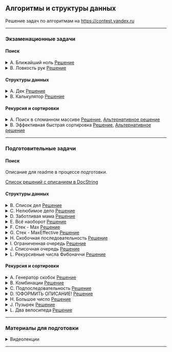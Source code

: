 ##  Алгоритмы и структуры данных


Решение задач по алгоритмам на
<https://contest.yandex.ru>

------------

###  Экзаменационные задачи


#### Поиск

<details>
  <summary> A. Ближайший ноль <a href="https://github.com/apfirsov/practicum_algorithms/blob/main/python/sprint1_finals/a.py">Решение</a></summary>
Условие

Улица, на которой хочет жить Тимофей, имеет длину n, то есть состоит из n одинаковых идущих подряд участков. На каждом участке либо уже построен дом, либо участок пустой. Тимофей ищет место для строительства своего дома. Он очень общителен и не хочет жить далеко от других людей, живущих на этой улице.
Чтобы оптимально выбрать место для строительства, Тимофей хочет для каждого участка знать расстояние до ближайшего пустого участка. (Для пустого участка эта величина будет равна нулю –— расстояние до самого себя).
Ваша задача –— помочь Тимофею посчитать искомые расстояния. Для этого у вас есть карта улицы. Дома в городе Тимофея нумеровались в том порядке, в котором строились, поэтому их номера на карте никак не упорядочены. Пустые участки обозначены нулями.

Формат ввода

В первой строке дана длина улицы —– n (1 ≤ n ≤ 106). В следующей строке записаны n целых неотрицательных чисел — номера домов и обозначения пустых участков на карте (нули). Гарантируется, что в последовательности есть хотя бы один нуль. Номера домов (положительные числа) уникальны и не превосходят 10^9.
Формат вывода
Для каждого из участков выведите расстояние до ближайшего нуля. Числа выводите в одну строку, разделяя их пробелами.
</details>

<details>
  <summary> B. Ловкость рук <a href="https://github.com/apfirsov/practicum_algorithms/blob/main/python/sprint1_finals/b.py">Решение</a></summary>
Условие

Игра «Тренажёр для скоростной печати» представляет собой поле из клавиш 4x4. В нём на каждом раунде появляется конфигурация цифр и точек. На клавише написана либо точка, либо цифра от 1 до 9.
В момент времени t игрок должен одновременно нажать на все клавиши, на которых написана цифра t. Гоша и Тимофей могут нажать в один момент времени на k клавиш каждый. Если в момент времени t нажаты все нужные клавиши, то игроки получают 1 балл.
Найдите число баллов, которое смогут заработать Гоша и Тимофей, если будут нажимать на клавиши вдвоём.

Формат ввода

В первой строке дано целое число k (1 ≤ k ≤ 5).
В четырёх следующих строках задан вид тренажёра –— по 4 символа в каждой строке. Каждый символ —– либо точка, либо цифра от 1 до 9. Символы одной строки идут подряд и не разделены пробелами.

Формат вывода

Выведите единственное число –— максимальное количество баллов, которое смогут набрать Гоша и Тимофей.
</details>

#### Структуры данных

<details>
  <summary> A. Дек <a href="https://github.com/apfirsov/practicum_algorithms/blob/main/python/sprint2_finals/a.py">Решение</a></summary>
<h4>Условие</h4> 
Гоша реализовал структуру данных Дек, максимальный размер которого определяется заданным числом. Методы push_back(x), push_front(x), pop_back(), pop_front() работали корректно. Но, если в деке было много элементов, программа работала очень долго. Дело в том, что не все операции выполнялись за O(1). Помогите Гоше! Напишите эффективную реализацию.

Внимание: при реализации используйте кольцевой буфер.

<h4>Формат ввода</h4> 
В первой строке записано количество команд n — целое число, не превосходящее 100000. Во второй строке записано число m — максимальный размер дека. Он не превосходит 50000. В следующих n строках записана одна из команд:

push_back(value) – добавить элемент в конец дека. Если в деке уже находится максимальное число элементов, вывести «error».
push_front(value) – добавить элемент в начало дека. Если в деке уже находится максимальное число элементов, вывести «error».
pop_front() – вывести первый элемент дека и удалить его. Если дек был пуст, то вывести «error».
pop_back() – вывести последний элемент дека и удалить его. Если дек был пуст, то вывести «error».
Value — целое число, по модулю не превосходящее 1000.

<h4>Формат вывода</h4> 

Выведите результат выполнения каждой команды на отдельной строке. Для успешных запросов push_back(x) и push_front(x) ничего выводить не надо.

</details>

<details>
  <summary> B. Калькулятор <a href="https://github.com/apfirsov/practicum_algorithms/blob/main/python/sprint2_finals/b.py">Решение</a></summary>
<h4>Условие</h4> 
Задание связано с обратной польской нотацией. Она используется для парсинга арифметических выражений. Еще её иногда называют постфиксной нотацией.

В постфиксной нотации операнды расположены перед знаками операций.

Пример 1:
3 4 +
означает 3 + 4 и равно 7

Пример 2:
12 5 /
Так как деление целочисленное, то в результате получим 2.

Пример 3:
10 2 4 * -
означает 10 - 2 * 4 и равно 2

Разберём последний пример подробнее:

Знак * стоит сразу после чисел 2 и 4, значит к ним нужно применить операцию, которую этот знак обозначает, то есть перемножить эти два числа. В результате получим 8.

После этого выражение приобретёт вид:

10 8 -

Операцию «минус» нужно применить к двум идущим перед ней числам, то есть 10 и 8. В итоге получаем 2.

Рассмотрим алгоритм более подробно. Для его реализации будем использовать стек.

Для вычисления значения выражения, записанного в обратной польской нотации, нужно считывать выражение слева направо и придерживаться следующих шагов:

Обработка входного символа:
Если на вход подан операнд, он помещается на вершину стека.
Если на вход подан знак операции, то эта операция выполняется над требуемым количеством значений, взятых из стека в порядке добавления. Результат выполненной операции помещается на вершину стека.
Если входной набор символов обработан не полностью, перейти к шагу 1.
После полной обработки входного набора символов результат вычисления выражения находится в вершине стека. Если в стеке осталось несколько чисел, то надо вывести только верхний элемент.
Замечание про отрицательные числа и деление: в этой задаче под делением понимается математическое целочисленное деление. Это значит, что округление всегда происходит вниз. А именно: если a / b = c, то b ⋅ c — это наибольшее число, которое не превосходит a и одновременно делится без остатка на b.

Например, -1 / 3 = -1. Будьте осторожны: в C++, Java и Go, например, деление чисел работает иначе.

В текущей задаче гарантируется, что деления на отрицательное число нет.

<h4>Формат ввода</h4> 
В единственной строке дано выражение, записанное в обратной польской нотации. Числа и арифметические операции записаны через пробел.

На вход могут подаваться операции: +, -, *, / и числа, по модулю не превосходящие 10000.

Гарантируется, что значение промежуточных выражений в тестовых данных по модулю не больше 50000.

<h4>Формат вывода</h4> 

Выведите единственное число — значение выражения.

</details>

#### Рекурсия и сортировки


<details>
  <summary> A. Поиск в сломанном массиве <a href="https://github.com/apfirsov/practicum_algorithms/blob/main/python/sprint3_finals/a.py">Решение</a>, <a href="https://github.com/apfirsov/practicum_algorithms/blob/main/python/sprint3_finals/a_v2.py">Альтернативное решение</a></summary>
<h4>Условие</h4> 
Алла ошиблась при копировании из одной структуры данных в другую. Она хранила массив чисел в кольцевом буфере. Массив был отсортирован по возрастанию, и в нём можно было найти элемент за логарифмическое время. Алла скопировала данные из кольцевого буфера в обычный массив, но сдвинула данные исходной отсортированной последовательности. Теперь массив не является отсортированным. Тем не менее, нужно обеспечить возможность находить в нем элемент за
O(log n).
Можно предполагать, что в массиве только уникальные элементы.
Задачу необходимо сдавать с компилятором Make, он выбран по умолчанию, других компиляторов в задаче нет. Решение отправляется файлом. Требуемые сигнатуры функций лежат в заготовках кода на диске.

От вас требуется реализовать функцию, осуществляющую поиск в сломанном массиве. Файлы с заготовками кода, содержащими сигнатуры функций и базовый тест для поддерживаемых языков, находятся на Яндекс.Диске по ссылке. Обратите внимание, что считывать данные и выводить ответ не требуется.
Разрешение файла должно соответствовать языку, на котором вы пишете (.cpp, .java, .go, .js, .py). Если вы пишете на Java, назовите файл с решением Solution.java, для C# – Solution.cs. Для остальных языков название может быть любым, кроме solution.ext, где ext – разрешение для вашего языка.

<h4>Формат ввода</h4> 
Функция принимает массив натуральных чисел и искомое число k. Длина массива не превосходит 10000. Элементы массива и число k не превосходят по значению 10000.
В примерах:
В первой строке записано число
n –— длина массива.
Во второй строке записано положительное число
k –— искомый элемент.
Далее в строку через пробел записано
n натуральных чисел – элементы массива.

<h4>Формат вывода</h4> 

Функция должна вернуть индекс элемента, равного k, если такой есть в массиве (нумерация с нуля). Если элемент не найден, функция должна вернуть
− 1.
Изменять массив нельзя.
Для отсечения неэффективных решений ваша функция будет запускаться от
10000 до 1000000 раз.

</details>


<details>
  <summary> B. Эффективная быстрая сортировка <a href="https://github.com/apfirsov/practicum_algorithms/blob/main/python/sprint3_finals/b.py">Решение</a>, <a href="https://github.com/apfirsov/practicum_algorithms/blob/main/python/sprint3_finals/b_v2.py">Альтернативное решение</a></summary>
<h4>Условие</h4> 
Тимофей решил организовать соревнование по спортивному программированию, чтобы найти талантливых стажёров. Задачи подобраны, участники зарегистрированы, тесты написаны. Осталось придумать, как в конце соревнования будет определяться победитель.
Каждый участник имеет уникальный логин. Когда соревнование закончится, к нему будут привязаны два показателя: количество решённых задач Pi и размер штрафа Fi. Штраф начисляется за неудачные попытки и время, затраченное на задачу.
Тимофей решил сортировать таблицу результатов следующим образом: при сравнении двух участников выше будет идти тот, у которого решено больше задач. При равенстве числа решённых задач первым идёт участник с меньшим штрафом. Если же и штрафы совпадают, то первым будет тот, у которого логин идёт раньше в алфавитном (лексикографическом) порядке.
Тимофей заказал толстовки для победителей и накануне поехал за ними в магазин. В своё отсутствие он поручил вам реализовать алгоритм быстрой сортировки (англ. quick sort) для таблицы результатов. Так как Тимофей любит спортивное программирование и не любит зря расходовать оперативную память, то ваша реализация сортировки не может потреблять O(n) дополнительной памяти для промежуточных данных (такая модификация быстрой сортировки называется "in-place").
<h4>Как работает in-place quick sort</h4> 

Как и в случае обычной быстрой сортировки, которая использует дополнительную память, необходимо выбрать опорный элемент (англ. pivot), а затем переупорядочить массив. Сделаем так, чтобы сначала шли элементы, не превосходящие опорного, а затем —– большие опорного.
Затем сортировка вызывается рекурсивно для двух полученных частей. Именно на этапе разделения элементов на группы в обычном алгоритме используется дополнительная память. Теперь разберёмся, как реализовать этот шаг in-place.
Пусть мы как-то выбрали опорный элемент. Заведём два указателя left и right, которые изначально будут указывать на левый и правый концы отрезка соответственно. Затем будем двигать левый указатель вправо до тех пор, пока он указывает на элемент, меньший опорного. Аналогично двигаем правый указатель влево, пока он стоит на элементе, превосходящем опорный. В итоге окажется, что что левее от left все элементы точно принадлежат первой группе, а правее от right — второй. Элементы, на которых стоят указатели, нарушают порядок. Поменяем их местами (в большинстве языков программирования используется функция swap()) и продвинем указатели на следующие элементы. Будем повторять это действие до тех пор, пока left и right не столкнутся.
<h4>Формат ввода</h4> 
В первой строке задано число участников n, 1 ≤ n ≤ 100 000. В каждой из следующих n строк задана информация про одного из участников. i-й участник описывается тремя параметрами:

уникальным логином (строкой из маленьких латинских букв длиной не более 20)
числом решённых задач P_i
штрафом Fi
Fi и Pi — целые числа, лежащие в диапазоне от 0 до 10^9.
<h4>Формат вывода</h4> 
Для отсортированного списка участников выведите по порядку их логины по одному в строке.

</details>

------------

###  Подготовительные задачи

#### Поиск
Описание для readme в процессе подготовки.

<a href="https://github.com/apfirsov/practicum_algorithms/tree/main/python/sprint1_nonfinals">Список решений с описанием в DocString</a>

#### Структуры данных

<details>
  <summary> B. Список дел <a href="https://github.com/apfirsov/practicum_algorithms/blob/main/python/sprint2/B/code.py">Решение</a></summary>
<h4>Условие</h4> 
Васе нужно распечатать свой список дел на сегодня. Помогите ему: напишите функцию, которая печатает все его дела. Известно, что дел у Васи не больше 5 000.
Внимание: в этой задаче не нужно считывать входные данные. Нужно написать только функцию, которая принимает на вход голову списка и печатает его элементы. Ниже дано описание структуры, которая задаёт узел списка. Используйте компилятор Make.
Мы рекомендуем воспользоваться заготовками кода для данной задачи, расположенными по ссылке.
Решение надо отправлять только в виде файла с расширением, которое соответствует вашему языку. Иначе даже корректно написанное решение не пройдет тесты.
</details>

<details>
  <summary> C. Нелюбимое дело <a href="https://github.com/apfirsov/practicum_algorithms/blob/main/python/sprint2/C/code.py">Решение</a></summary>
<h4>Условие</h4> 
Вася размышляет, что ему можно не делать из того списка дел, который он составил. Но, кажется, все пункты очень важные! Вася решает загадать число и удалить дело, которое идёт под этим номером. Список дел представлен в виде односвязного списка. Напишите функцию solution, которая принимает на вход голову списка и номер удаляемого дела и возвращает голову обновлённого списка.
Внимание: в этой задаче не нужно считывать входные данные. Нужно написать только функцию, которая принимает на вход голову списка и номер удаляемого элемента и возвращает голову обновлённого списка. Ниже дано описание структуры, которая задаёт вершину списка.
Мы рекомендуем воспользоваться заготовками кода для данной задачи, расположенными по ссылке.
Решение надо отправлять только в виде файла с расширением, которое соответствует вашему языку. Иначе даже корректно написанное решение не пройдет тесты.

</details>

<details>
  <summary> D. Заботливая мама <a href="https://github.com/apfirsov/practicum_algorithms/blob/main/python/sprint2/D/code.py">Решение</a></summary>
<h4>Условие</h4> 

Мама Васи хочет знать, что сын планирует делать и когда. Помогите ей: напишите функцию solution, определяющую индекс первого вхождения передаваемого ей на вход значения в связном списке, если значение присутствует.
Внимание: в этой задаче не нужно считывать входные данные. Нужно написать только функцию, которая принимает на вход голову списка и искомый элемент, а возвращает целое число — индекс найденного элемента или -1. Ниже дано описание структуры, которая задаёт вершину списка.
Мы рекомендуем воспользоваться заготовками кода для данной задачи, расположенными по ссылке.
Решение надо отправлять только в виде файла с расширением, которое соответствует вашему языку. Иначе даже корректно написанное решение не пройдет тесты.
</details>

<details>
  <summary> E. Всё наоборот <a href="https://github.com/apfirsov/practicum_algorithms/blob/main/python/sprint2/E/code.py">Решение</a></summary>
<h4>Условие</h4> 

Вася решил запутать маму —– делать дела в обратном порядке. Список его дел теперь хранится в двусвязном списке. Напишите функцию, которая вернёт список в обратном порядке.
Внимание: в этой задаче не нужно считывать входные данные. Нужно написать только функцию, которая принимает на вход голову двусвязного списка и возвращает голову перевёрнутого списка. Ниже дано описание структуры, которая задаёт вершину списка.
Мы рекомендуем воспользоваться заготовками кода для данной задачи, расположенными по ссылке.
Решение надо отправлять только в виде файла с расширением, которое соответствует вашему языку. Иначе даже корректно написанное решение не пройдёт тесты.


</details>

<details>
  <summary> F. Стек - Max <a href="https://github.com/apfirsov/practicum_algorithms/blob/main/python/sprint2/f.py">Решение</a></summary>
<h4>Условие</h4> 
Нужно реализовать класс StackMax, который поддерживает операцию определения максимума среди всех элементов в стеке. Класс должен поддерживать операции push(x), где x – целое число, pop() и get_max().

<h4>Формат ввода</h4> 
В первой строке записано одно число n — количество команд, которое не превосходит 10000. В следующих n строках идут команды. Команды могут быть следующих видов:

push(x) — добавить число x в стек;
pop() — удалить число с вершины стека;
get_max() — напечатать максимальное число в стеке;
Если стек пуст, при вызове команды get_max() нужно напечатать «None», для команды pop() — «error».

<h4>Формат вывода</h4> 

Для каждой команды get_max() напечатайте результат её выполнения. Если стек пустой, для команды get_max() напечатайте «None». Если происходит удаление из пустого стека — напечатайте «error».

</details>

<details>
  <summary> G. Стек - MaxEffective <a href="https://github.com/apfirsov/practicum_algorithms/blob/main/python/sprint2/g.py">Решение</a></summary>
<h4>Условие</h4> 
Реализуйте класс StackMaxEffective, поддерживающий операцию определения максимума среди элементов в стеке. Сложность операции должна быть O(1). Для пустого стека операция должна возвращать None. При этом push(x) и pop() также должны выполняться за константное время.

<h4>Формат ввода</h4> 
В первой строке записано одно число — количество команд, оно не превосходит 100000. Далее идут команды по одной в строке. Команды могут быть следующих видов:

push(x) — добавить число x в стек;
pop() — удалить число с вершины стека;
get_max() — напечатать максимальное число в стеке;
Если стек пуст, при вызове команды get_max нужно напечатать «None», для команды pop — «error».

<h4>Формат вывода</h4> 

Для каждой команды get_max() напечатайте результат её выполнения. Если стек пустой, для команды get_max() напечатайте «None». Если происходит удаление из пустого стека — напечатайте «error».
</details>

<details>
  <summary> H. Скобочная последовательность <a href="https://github.com/apfirsov/practicum_algorithms/blob/main/python/sprint2/h.py">Решение</a></summary>
<h4>Условие</h4> 
Вот какую задачу Тимофей предложил на собеседовании одному из кандидатов. Если вы с ней ещё не сталкивались, то наверняка столкнётесь –— она довольно популярная.

Дана скобочная последовательность. Нужно определить, правильная ли она.

Будем придерживаться такого определения:

пустая строка —– правильная скобочная последовательность;
правильная скобочная последовательность, взятая в скобки одного типа, –— правильная скобочная последовательность;
правильная скобочная последовательность с приписанной слева или справа правильной скобочной последовательностью —– тоже правильная.
На вход подаётся последовательность из скобок трёх видов: [], (), {}.
Напишите функцию is_correct_bracket_seq, которая принимает на вход скобочную последовательность и возвращает True, если последовательность правильная, а иначе False.

<h4>Формат ввода</h4> 
На вход подаётся одна строка, содержащая скобочную последовательность. Скобки записаны подряд, без пробелов.

<h4>Формат вывода</h4> 

Выведите «True» или «False».

</details>

<details>
  <summary> I. Ограниченная очередь <a href="https://github.com/apfirsov/practicum_algorithms/blob/main/python/sprint2/i.py">Решение</a></summary>
<h4>Условие</h4> 
Астрологи объявили день очередей ограниченного размера. Тимофею нужно написать класс MyQueueSized, который принимает параметр max_size, означающий максимально допустимое количество элементов в очереди.

Помогите ему —– реализуйте программу, которая будет эмулировать работу такой очереди. Функции, которые надо поддержать, описаны в формате ввода.

<h4>Формат ввода</h4> 
В первой строке записано одно число — количество команд, оно не превосходит 5000.
Во второй строке задан максимально допустимый размер очереди, он не превосходит 5000.
Далее идут команды по одной на строке. Команды могут быть следующих видов:

push(x) — добавить число x в очередь;
pop() — удалить число из очереди и вывести на печать;
peek() — напечатать первое число в очереди;
size() — вернуть размер очереди;
При превышении допустимого размера очереди нужно вывести «error». При вызове операций pop() или peek() для пустой очереди нужно вывести «None».

<h4>Формат вывода</h4> 

Напечатайте результаты выполнения нужных команд, по одному на строке.

</details>

<details>
  <summary> J. Списочная очередь <a href="https://github.com/apfirsov/practicum_algorithms/blob/main/python/sprint2/j.py">Решение</a></summary>
<h4>Условие</h4> 
Любимый вариант очереди Тимофея — очередь, написанная с использованием связного списка. Помогите ему с реализацией. Очередь должна поддерживать выполнение трёх команд:

get() — вывести элемент, находящийся в голове очереди, и удалить его. Если очередь пуста, то вывести «error».
put(x) — добавить число x в очередь
size() — вывести текущий размер очереди
<h4>Формат ввода</h4> 
В первой строке записано количество команд n — целое число, не превосходящее 1000. В каждой из следующих n строк записаны команды по одной строке.

<h4>Формат вывода</h4> 

Выведите ответ на каждый запрос по одному в строке.

</details>

<details>
  <summary> L. Рекурсивные числа Фибоначчи <a href="https://github.com/apfirsov/practicum_algorithms/blob/main/python/sprint2/l.py">Решение</a></summary>
<h4>Условие</h4> 
У Тимофея было очень много стажёров, целых N (0 ≤ N ≤ 106) человек. Каждый стажёр хотел быть лучше своих предшественников, поэтому i-й стажёр делал столько коммитов, сколько делали два предыдущих стажёра в сумме. Два первых стажёра были менее инициативными — они сделали по одному коммиту.
Пусть Fi —– число коммитов, сделанных i-м стажёром (стажёры нумеруются с нуля). Первые два стажёра сделали по одному коммиту: F0=F1=1. Для всех i≥ 2 выполнено Fi=Fi−1+Fi−2.
Определите, сколько кода напишет следующий стажёр –— найдите последние k цифр числа Fn.

<h4>Формат ввода</h4> 
В первой строке записаны через пробел два целых числа n (0 ≤ n ≤ 106) и k (1 ≤ k ≤ 8).

<h4>Формат вывода</h4> 

Выведите единственное число – последние k цифр числа Fn.
Если в искомом числе меньше k цифр, то выведите само число без ведущих нулей.

</details>

#### Рекурсия и сортировки

<details>
  <summary> A. Генератор скобок <a href="https://github.com/apfirsov/practicum_algorithms/blob/main/python/sprint3/a.py">Решение</a></summary>
<h4>Условие</h4> 
Рита по поручению Тимофея наводит порядок в правильных скобочных последовательностях (ПСП), состоящих только из круглых скобок (). Для этого ей надо сгенерировать все ПСП длины 2n в алфавитном порядке —– алфавит состоит из ( и ) и открывающая скобка идёт раньше закрывающей.

Помогите Рите —– напишите программу, которая по-заданному n выведет все ПСП в нужном порядке.

Рассмотрим второй пример. Надо вывести ПСП из четырёх символов. Таких всего две:

(())

()()

(()) идёт раньше ()(), так как первый символ у них одинаковый, а на второй позиции у первой ПСП стоит (, который идёт раньше ).

<h4>Формат ввода</h4> 
На вход функция принимает n — целое число от 0 до 10.

<h4>Формат вывода</h4> 

Функция должна напечатать все возможные скобочные последовательности заданной длины в алфавитном (лексикографическом) порядке.

</details>

<details>
  <summary> B. Комбинации <a href="https://github.com/apfirsov/practicum_algorithms/blob/main/python/sprint3/b.py">Решение</a></summary>
<h4>Условие</h4> 

На клавиатуре старых мобильных телефонов каждой цифре соответствовало несколько букв. Примерно так:

2:'abc',

3:'def',

4:'ghi',

5:'jkl',

6:'mno',

7:'pqrs',

8:'tuv',

9:'wxyz'

Вам известно в каком порядке были нажаты кнопки телефона, без учета повторов. 

Напечатайте все комбинации букв, которые можно набрать такой последовательностью нажатий.
</details>

<details>
  <summary> C. Подпоследовательность <a href="https://github.com/apfirsov/practicum_algorithms/blob/main/python/sprint3/c.py">Решение</a></summary>
<h4>Условие</h4> 
Гоша любит играть в игру «Подпоследовательность»: даны 2 строки, и нужно понять, является ли первая из них подпоследовательностью второй. Когда строки достаточно длинные, очень трудно получить ответ на этот вопрос, просто посмотрев на них. Помогите Гоше написать функцию, которая решает эту задачу.

<h4>Формат ввода</h4> 
В первой строке записана строка s.

Во второй —- строка t.

Обе строки состоят из маленьких латинских букв, длины строк не превосходят 150000. Строки могут быть пустыми.

<h4>Формат вывода</h4> 

Выведите True, если s является подпоследовательностью t, иначе —– False.

</details>

<details>
  <summary> D. !ОФОРМИТЬ ОПИСАНИЕ! <a href="https://github.com/apfirsov/practicum_algorithms/blob/main/python/sprint3/d.py">Решение</a></summary>
<h4>Условие</h4> 


<h4>Формат ввода</h4> 

<h4>Формат вывода</h4> 


</details>

<details>
  <summary> H. Большое число <a href="https://github.com/apfirsov/practicum_algorithms/blob/main/python/sprint3/h.py">Решение</a></summary>
<h4>Условие</h4> 
Вечером ребята решили поиграть в игру «Большое число».
Даны числа. Нужно определить, какое самое большое число можно из них составить.

<h4>Формат ввода</h4> 
В первой строке записано n — количество чисел. Оно не превосходит 100.
Во второй строке через пробел записаны n неотрицательных чисел, каждое из которых не превосходит 1000.

<h4>Формат вывода</h4> 

Нужно вывести самое большое число, которое можно составить из данных чисел.

</details>

<details>
  <summary> J. Пузырек <a href="https://github.com/apfirsov/practicum_algorithms/blob/main/python/sprint3/j.py">Решение</a></summary>
<h4>Условие</h4> Чтобы выбрать самый лучший алгоритм для решения задачи, Гоша продолжил изучать разные сортировки. На очереди сортировка пузырьком — https://ru.wikipedia.org/wiki/Сортировка_пузырьком

Её алгоритм следующий (сортируем по неубыванию):

На каждой итерации проходим по массиву, поочередно сравнивая пары соседних элементов. Если элемент на позиции i больше элемента на позиции i + 1, меняем их местами. После первой итерации самый большой элемент всплывёт в конце массива.
Проходим по массиву, выполняя указанные действия до тех пор, пока на очередной итерации не окажется, что обмены больше не нужны, то есть массив уже отсортирован.
После не более чем n – 1 итераций выполнение алгоритма заканчивается, так как на каждой итерации хотя бы один элемент оказывается на правильной позиции.

Помогите Гоше написать код алгоритма.
<h4>Формат ввода</h4> 
В первой строке на вход подаётся натуральное число n — длина массива, 2 ≤ n ≤ 1000.
Во второй строке через пробел записано n целых чисел.
Каждое из чисел по модулю не превосходит 1000.

Обратите внимание, что считывать нужно только 2 строки: значение n и входной массив.

<h4>Формат вывода</h4> 

После каждого прохода по массиву, на котором какие-то элементы меняются местами, выводите его промежуточное состояние.
Таким образом, если сортировка завершена за k меняющих массив итераций, то надо вывести k строк по n чисел в каждой — элементы массива после каждой из итераций.
Если массив был изначально отсортирован, то просто выведите его.

</details>

<details>
  <summary> L. Два велосипеда <a href="https://github.com/apfirsov/practicum_algorithms/blob/main/python/sprint3/l.py">Решение</a></summary>
<h4>Условие</h4> 
Вася решил накопить денег на два одинаковых велосипеда — себе и сестре. У Васи есть копилка, в которую каждый день он может добавлять деньги (если, конечно, у него есть такая финансовая возможность). В процессе накопления Вася не вынимает деньги из копилки.

У вас есть информация о росте Васиных накоплений — сколько у Васи в копилке было денег в каждый из дней.

Ваша задача — по заданной стоимости велосипеда определить

первый день, в которой Вася смог бы купить один велосипед,
и первый день, в который Вася смог бы купить два велосипеда.
Подсказка: решение должно работать за O(log n).

<h4>Формат ввода</h4> 
В первой строке дано число дней n, по которым велись наблюдения за Васиными накоплениями. 1 ≤ n ≤ 106.

В следующей строке записаны n целых неотрицательных чисел. Числа идут в порядке неубывания. Каждое из чисел не превосходит 106.

В третьей строке записано целое положительное число s — стоимость велосипеда. Это число не превосходит 106.

<h4>Формат вывода</h4> 

Нужно вывести два числа — номера дней по условию задачи.

Если необходимой суммы в копилке не нашлось, нужно вернуть -1 вместо номера дня.

</details>

------------

### Материалы для подготовки


<details>
  <summary> Видеолекции </summary>

1. <a href="https://www.youtube.com/playlist?list=PLRDzFCPr95fK7tr47883DFUbm4GeOjjc0">Тимофей Хирьянов 2017-2018 Алгоритмы и структуры данных на Python 3</a>
2. <a href="https://www.youtube.com/playlist?list=PL6Wui14DvQPySdPv5NUqV3i8sDbHkCKC5">Тренировки по алгоритмам от Яндекса</a>
3. <a href="https://www.youtube.com/watch?v=ux2MQ2DJAXk&list=PLrS21S1jm43jtiCPtU2xu8v8NQcbFRVX4">Павел Маврин 2021 Алгоритмы и структуры данных</a>

</details>


------------